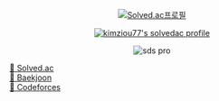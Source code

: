 
<div align="center">
  
[![Solved.ac프로필](http://mazassumnida.wtf/api/mini/generate_badge?boj=kimziou77)](https://solved.ac/{kimziou77}) 
  
[![kimziou77's solvedac profile](http://mazassumnida.wtf/api/v2/generate_badge?boj=kimziou77)](https://solved.ac/profile/kimziou77)
  
![sds pro](https://user-images.githubusercontent.com/41179265/157085796-e38a57a0-c63e-4435-b727-d1d6988723ce.png)

</div>


[💚 Solved.ac](https://solved.ac/kimziou77)  
[💚 Baekjoon](https://www.acmicpc.net/user/kimziou77)  
[💚 Codeforces](https://codeforces.com/profile/kimziou77)  
